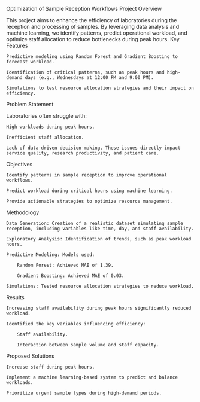 Optimization of Sample Reception Workflows
Project Overview

This project aims to enhance the efficiency of laboratories during the reception and processing of samples. By leveraging data analysis and machine learning, we identify patterns, predict operational workload, and optimize staff allocation to reduce bottlenecks during peak hours.
Key Features

    Predictive modeling using Random Forest and Gradient Boosting to forecast workload.

    Identification of critical patterns, such as peak hours and high-demand days (e.g., Wednesdays at 12:00 PM and 9:00 PM).

    Simulations to test resource allocation strategies and their impact on efficiency.

Problem Statement

Laboratories often struggle with:

    High workloads during peak hours.

    Inefficient staff allocation.

    Lack of data-driven decision-making. These issues directly impact service quality, research productivity, and patient care.

Objectives

    Identify patterns in sample reception to improve operational workflows.

    Predict workload during critical hours using machine learning.

    Provide actionable strategies to optimize resource management.

Methodology

    Data Generation: Creation of a realistic dataset simulating sample reception, including variables like time, day, and staff availability.

    Exploratory Analysis: Identification of trends, such as peak workload hours.

    Predictive Modeling: Models used:

        Random Forest: Achieved MAE of 1.39.

        Gradient Boosting: Achieved MAE of 0.03.

    Simulations: Tested resource allocation strategies to reduce workload.

Results

    Increasing staff availability during peak hours significantly reduced workload.

    Identified the key variables influencing efficiency:

        Staff availability.

        Interaction between sample volume and staff capacity.

Proposed Solutions

    Increase staff during peak hours.

    Implement a machine learning-based system to predict and balance workloads.

    Prioritize urgent sample types during high-demand periods.

